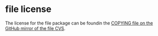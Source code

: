 # file license

The license for the file package can be foundin the
[COPYING file on the GitHub mirror of the file CVS](https://github.com/file/file/blob/master/COPYING).
